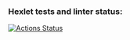 ### Hexlet tests and linter status:
[![Actions Status](https://github.com/x1nell/frontend-project-44/workflows/hexlet-check/badge.svg)](https://github.com/x1nell/frontend-project-44/actions)